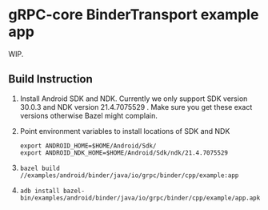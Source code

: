 # gRPC-core BinderTransport example app

WIP.

## Build Instruction

1. Install Android SDK and NDK. Currently we only support SDK version 30.0.3 and
   NDK version 21.4.7075529 . Make sure you get these exact versions otherwise
   Bazel might complain.

2. Point environment variables to install locations of SDK and NDK
    ```
    export ANDROID_HOME=$HOME/Android/Sdk/
    export ANDROID_NDK_HOME=$HOME/Android/Sdk/ndk/21.4.7075529
    ```
3. `bazel build //examples/android/binder/java/io/grpc/binder/cpp/example:app`
4. `adb install
   bazel-bin/examples/android/binder/java/io/grpc/binder/cpp/example/app.apk`
